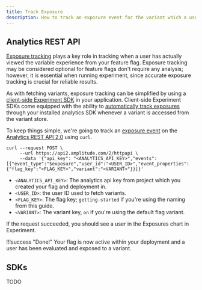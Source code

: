 ```yaml
---
title: Track Exposure
description: How to track an exposure event for the variant which a user has been exposed to.
---
```


## Analytics REST API

[Exposure tracking]() plays a key role in tracking when a user has actually viewed the variable experience from your feature flag. Exposure tracking may be considered optional for feature flags don't require any analysis; however, it is essential when running experiment, since accurate exposure tracking is crucial for reliable results.

As with fetching variants, exposure tracking can be simplified by using a [client-side Experiment SDK]() in your application. Client-side Experiment SDKs come equipped with the ability to [automatically track exposures]() through your installed analytics SDK whenever a variant is accessed from the variant store.

To keep things simple, we're going to track an [exposure event]() on the [Analytics REST API 2.0]() using `curl`.

```
curl --request POST \
     --url https://api2.amplitude.com/2/httpapi \
     --data '{"api_key": "<ANALYTICS_API_KEY>","events":[{"event_type":"$exposure","user_id":"<USER_ID>","event_properties":{"flag_key":"<FLAG_KEY>","variant":"<VARIANT>"}}]}'
```

* `<ANALYTICS_API_KEY>`: The analytics api key from project which you created your flag and deployment in.
* `<USER_ID>`: the user ID used to fetch variants.
* `<FLAG_KEY>`: The flag key; `getting-started` if you're using the naming from this guide.
* `<VARIANT>`: The variant key, `on` if you're using the default flag variant.

If the request succeeded, you should see a user in the Exposures chart in Experiment.

!!!success "Done!"
    Your flag is now active within your deployment and a user has been evaluated and exposed to a variant.

## SDKs

TODO